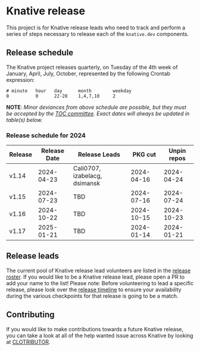 # Knative release

This project is for Knative release leads who need to track and perform a series of steps necessary to release each of the `knative.dev` components.

## Release schedule

The Knative project releases quarterly, on Tuesday of the 4th week of January, April, July, October, represented by the following Crontab expression:

```
# minute   hour   day      month        weekday
0          0      22-28    1,4,7,10     2
```

**NOTE**: *Minor deviances from above schedule are possible, but they must be accepted by the [TOC committee](https://github.com/knative/community/blob/main/TECH-OVERSIGHT-COMMITTEE.md). Exact dates will always be updated in table(s) below.*

### Release schedule for 2024

| Release | Release Date | Release Leads                                                     | PKG cut    | Unpin repos |
|---------|--------------|-------------------------------------------------------------------|------------|-------------|
| v1.14   | 2024-04-23   | Cali0707, izabelacg, dsimansk                                     | 2024-04-16 | 2024-04-24  |
| v1.15   | 2024-07-23   | TBD                                                               | 2024-07-16 | 2024-07-24  |
| v1.16   | 2024-10-22   | TBD                                                               | 2024-10-15 | 2024-10-23  |
| v1.17   | 2025-01-21   | TBD                                                               | 2024-01-14 | 2024-01-21  |

## Release leads
The current pool of Knative release lead volunteers are listed in the [release roster](./ROSTER.md). If you would like to be a Knative release lead, please open a PR to add your name to the list! Please note: Before volunteering to lead a specific release, please look over the [release timeline](TIMELINE.md) to ensure your availability during the various checkpoints for that release is going to be a match.

## Contributing

If you would like to make contributions towards a future Knative release, you can take a look at all of the help wanted issue across Knative by looking
at [CLOTRIBUTOR](https://clotributor.dev/search?project=knative&page=1).
